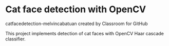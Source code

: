 # Cat face detection with OpenCV

catfacedetection-melvincabatuan created by Classroom for GitHub

This project implements detection of cat faces with OpenCV Haar cascade classifier.

